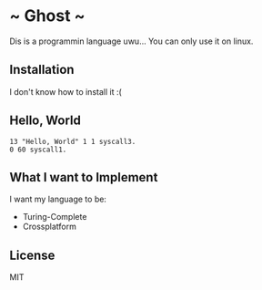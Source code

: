 # ~ Ghost ~
Dis is a programmin language uwu...
You can only use it on linux.

## Installation
I don't know how to install it :(

## Hello, World
```
13 "Hello, World" 1 1 syscall3.
0 60 syscall1.
```

## What I want to Implement
I want my language to be:
- Turing-Complete
- Crossplatform

## License
MIT
